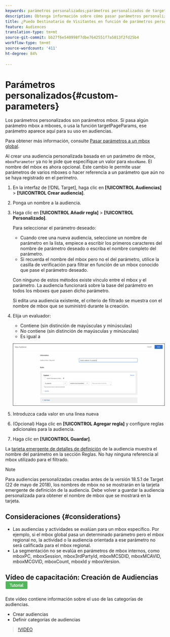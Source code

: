 ```yaml
---
keywords: parámetros personalizados;parámetros personalizados de target;targetpageparams;segmentación de parámetros mbox
description: Obtenga información sobre cómo pasar parámetros personalizados a Adobe Target para su uso en audiencias.
title: ¿Puedo Destinatario de Visitantes en función de parámetros personalizados?
feature: Audiences
translation-type: tm+mt
source-git-commit: bb27f6e540998f7dbe7642551f7a5013f2fd25b4
workflow-type: tm+mt
source-wordcount: '411'
ht-degree: 84%

---
```



# Parámetros personalizados{#custom-parameters}

Los parámetros personalizados son parámetros mbox. Si pasa algún parámetro mbox a mboxes, o usa la función targetPageParams, ese parámetro aparece aquí para su uso en audiencias.

Para obtener más información, consulte [Pasar parámetros a un mbox global](/help/c-implementing-target/c-implementing-target-for-client-side-web/t-mbox-download/c-understanding-global-mbox/pass-parameters-to-global-mbox.md).

Al crear una audiencia personalizada basada en un parámetro de mbox, `mboxParameter` ya no le pide que especifique un valor para `mboxName`. El nombre del mbox es ahora opcional. Este cambio le permite usar parámetros de varios mboxes o hacer referencia a un parámetro que aún no se haya registrado en el perímetro.

1. En la interfaz de [!DNL Target], haga clic en **[!UICONTROL Audiencias]** > **[!UICONTROL Crear audiencia]**.
1. Ponga un nombre a la audiencia.
1. Haga clic en **[!UICONTROL Añadir regla]** > **[!UICONTROL Personalizado]**.

   Para seleccionar el parámetro deseado:

   * Cuando cree una nueva audiencia, seleccione un nombre de parámetro en la lista, empiece a escribir los primeros caracteres del nombre de parámetro deseado o escriba el nombre completo del parámetro.
   * Si recuerda el nombre del mbox pero no el del parámetro, utilice la casilla de verificación para filtrar en función de un mbox conocido que pase el parámetro deseado.

   Con ninguno de estos métodos existe vínculo entre el mbox y el parámetro. La audiencia funcionará sobre la base del parámetro en todos los mboxes que pasen dicho parámetro.

   Si edita una audiencia existente, el criterio de filtrado se muestra con el nombre de mbox que se suministró durante la creación.

1. Elija un evaluador:

   * Contiene (sin distinción de mayúsculas y minúsculas)
   * No contiene (sin distinción de mayúsculas y minúsculas)
   * Es igual a

   ![Audiencia de parámetros personalizados](/help/c-target/c-audiences/c-target-rules/assets/custom.png)

1. Introduzca cada valor en una línea nueva
1. (Opcional) Haga clic en **[!UICONTROL Agregar regla]** y configure reglas adicionales para la audiencia.
1. Haga clic en **[!UICONTROL Guardar]**.

La [tarjeta emergente de detalles de definición](/help/c-target/c-audiences/audiences.md#section_11B9C4A777E14D36BA1E925021945780) de la audiencia muestra el nombre del parámetro en la sección Reglas. No hay ninguna referencia al mbox utilizado para el filtrado.

>[!NOTE]
>
>Para audiencias personalizadas creadas antes de la versión 18.5.1 de Target (22 de mayo de 2018), los nombres de mbox no se mostrarán en la tarjeta emergente de definición de la audiencia. Debe volver a guardar la audiencia personalizada para obtener el nombre de mbox que se mostrará en la tarjeta.

## Consideraciones {#considerations}

* Las audiencias y actividades se evalúan para un mbox específico. Por ejemplo, si el mbox global pasa un determinado parámetro pero el mbox regional no, la actividad o la audiencia orientada a ese parámetro no será calificada para el mbox regional.
* La segmentación no se evalúa en parámetros de mbox internos, como mboxPC, mboxSession, mbox3rdPartyId, mboxMCSDID, mboxMCAVID, mboxMCGVID, mboxCount, mboxId y mboxVersion.

## Vídeo de capacitación: Creación de Audiencias ![distintivo de tutorial](/help/assets/tutorial.png)

Este vídeo contiene información sobre el uso de las categorías de audiencias.

* Crear audiencias
* Definir categorías de audiencias

>[!VIDEO](https://video.tv.adobe.com/v/17392)
